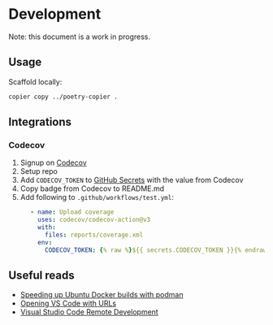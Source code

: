 # Development

Note: this document is a work in progress.

## Usage

Scaffold locally:
```bash
copier copy ../poetry-copier .
```

## Integrations

### Codecov

1. Signup on [Codecov](https://about.codecov.io/sign-up/)
2. Setup repo 
3. Add `CODECOV_TOKEN` to [GitHub Secrets](https://docs.github.com/en/actions/reference/encrypted-secrets#creating-encrypted-secrets-for-a-repository) with the value from Codecov
4. Copy badge from Codecov to README.md
5. Add following to `.github/workflows/test.yml`:

```yaml
      - name: Upload coverage
        uses: codecov/codecov-action@v3
        with:
          files: reports/coverage.xml
        env:
          CODECOV_TOKEN: {% raw %}${{ secrets.CODECOV_TOKEN }}{% endraw %}
```

## Useful reads

- [Speeding up Ubuntu Docker builds with podman](https://www.declarativesystems.com/2020/02/27/speeding-up-ubuntu-docker-builds-with-podman.html)
- [Opening VS Code with URLs](https://github.com/Microsoft/vscode-docs/blob/main/docs/editor/command-line.md#opening-vs-code-with-urls)
- [Visual Studio Code Remote Development](https://github.com/microsoft/vscode-remote-release)
